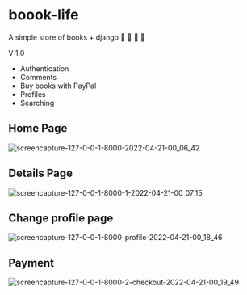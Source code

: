 # boook-life
A simple store of books + django  :blue_book: :closed_book: :green_book: 	:orange_book:


V 1.0
- Authentication
- Comments
- Buy books with PayPal
- Profiles
- Searching

<h2>Home Page</h2>

![screencapture-127-0-0-1-8000-2022-04-21-00_06_42](https://user-images.githubusercontent.com/83199433/164323790-f3a7b986-ae13-441e-a206-d6f0626e5871.png)

<h2>Details Page</h2>

![screencapture-127-0-0-1-8000-1-2022-04-21-00_07_15](https://user-images.githubusercontent.com/83199433/164323800-d4e2668b-2e12-4a0a-b649-c81151712b10.png)

<h2>Change profile page</h2>

![screencapture-127-0-0-1-8000-profile-2022-04-21-00_18_46](https://user-images.githubusercontent.com/83199433/164324757-9e7c93b9-afd0-401c-a227-6240a545fc5a.png)

<h2>Payment</h2>

![screencapture-127-0-0-1-8000-2-checkout-2022-04-21-00_19_49](https://user-images.githubusercontent.com/83199433/164324854-a47cffc0-971c-4239-b69d-9e217bcb59b4.png)
